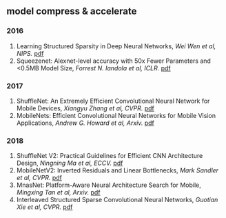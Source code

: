 ## model compress & accelerate

### 2016
1. Learning Structured Sparsity in Deep Neural Networks, *Wei Wen et al, NIPS.* [pdf](https://arxiv.org/pdf/1608.03665.pdf)
1. Squeezenet: Alexnet-level accuracy with 50x Fewer Parameters and <0.5MB Model Size, *Forrest N. Iandola et al, ICLR.* [pdf](https://arxiv.org/pdf/1602.07360.pdf)

### 2017
1. ShuffleNet: An Extremely Efficient Convolutional Neural Network for Mobile Devices, *Xiangyu Zhang et al, CVPR.* [pdf](https://arxiv.org/pdf/1707.01083.pdf)
1. MobileNets: Efficient Convolutional Neural Networks for Mobile Vision Applications, *Andrew G. Howard et al, Arxiv.* [pdf](https://arxiv.org/pdf/1704.04861.pdf)

### 2018
1. ShuffleNet V2: Practical Guidelines for Efficient CNN Architecture Design, *Ningning Ma et al, ECCV.* [pdf](https://arxiv.org/pdf/1807.11164.pdf)
1. MobileNetV2: Inverted Residuals and Linear Bottlenecks, *Mark Sandler et al, CVPR.* [pdf](https://arxiv.org/pdf/1801.04381.pdf)
1. MnasNet: Platform-Aware Neural Architecture Search for Mobile, *Mingxing Tan et al, Arxiv.* [pdf](https://arxiv.org/pdf/1807.11626.pdf)
1. Interleaved Structured Sparse Convolutional Neural Networks, *Guotian Xie et al, CVPR.* [pdf](http://openaccess.thecvf.com/content_cvpr_2018/papers/Xie_Interleaved_Structured_Sparse_CVPR_2018_paper.pdf)
